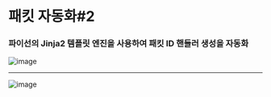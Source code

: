 # 패킷 자동화\#2
### 파이선의 Jinja2 템플릿 엔진을 사용하여 패킷 ID 핸들러 생성을 자동화

![image](https://user-images.githubusercontent.com/68372094/160999264-21b4ba29-9b24-4392-9a9e-f84d9304fc00.png)
***
![image](https://user-images.githubusercontent.com/68372094/160999033-35936a5b-4d4b-48b1-bd50-372939ab4e93.png)
